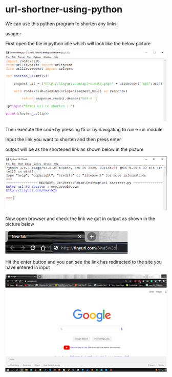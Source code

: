 # url-shortner-using-python
We can use this python program to shorten any links 

usage:-

First open the file in python idle which will look like the below picture

![](images/urlshortner1.png)

Then execute the code by pressing f5 or by navigating to run->run module

Input the link you want to shorten and then press enter

output will be as the shortened link as shown below in the picture

![](images/urlshortner2.png)

Now open browser and check the link we got in output as shown in the picture below 

![](images/urlshortner3.png)

Hit the enter button and you can see the link has redirected to the site you have entered in input

![](images/urlshortner4.png)
